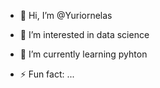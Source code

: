 - 👋 Hi, I’m @Yuriornelas
- 👀 I’m interested in data science
- 🌱 I’m currently learning pyhton

- ⚡ Fun fact: ...

